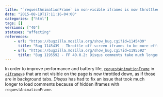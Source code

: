 ```yaml
---
title: "`requestAnimationFrame` in non-visible iframes is now throttled"
date: "2015-08-19T17:11:16-04:00"
categories: ["html"]
tags: []
versions: ["40"]
statuses: "affecting"
references:
    - url: "https://bugzilla.mozilla.org/show_bug.cgi?id=1145439"
      title: "Bug 1145439 - Throttle off-screen iframes to be more efficient"
    - url: "https://bugzilla.mozilla.org/show_bug.cgi?id=1195592"
      title: "Bug 1195592 - FF 40.0.2: Disqus comments take much longer to load than prev version."
---
```

In order to improve performance and battery life, [`requestAnimationFrame`](https://developer.mozilla.org/docs/Web/API/Window/requestAnimationFrame) in [`<iframe>`](https://developer.mozilla.org/docs/Web/HTML/Element/iframe)s that are not visible on the page is now throttled down, as if those are in background tabs. *Disqus* has had to fix an issue that took much longer to load comments because of hidden iframes with `requestAnimationFrame`.
